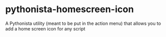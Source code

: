 pythonista-homescreen-icon
==========================

A Pythonista utility (meant to be put in the action menu) that allows you to add a home screen icon for any script
